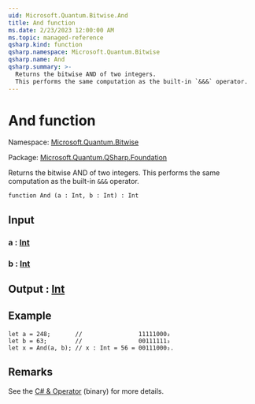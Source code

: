 ```yaml
---
uid: Microsoft.Quantum.Bitwise.And
title: And function
ms.date: 2/23/2023 12:00:00 AM
ms.topic: managed-reference
qsharp.kind: function
qsharp.namespace: Microsoft.Quantum.Bitwise
qsharp.name: And
qsharp.summary: >-
  Returns the bitwise AND of two integers.
  This performs the same computation as the built-in `&&&` operator.
---
```


# And function

Namespace: [Microsoft.Quantum.Bitwise](xref:Microsoft.Quantum.Bitwise)

Package: [Microsoft.Quantum.QSharp.Foundation](https://nuget.org/packages/Microsoft.Quantum.QSharp.Foundation)


Returns the bitwise AND of two integers.This performs the same computation as the built-in `&&&` operator.

```qsharp
function And (a : Int, b : Int) : Int
```


## Input

### a : [Int](xref:microsoft.quantum.qsharp.valueliterals#int-literals)




### b : [Int](xref:microsoft.quantum.qsharp.valueliterals#int-literals)





## Output : [Int](xref:microsoft.quantum.qsharp.valueliterals#int-literals)



## Example

```qsharplet a = 248;       //                11111000₂let b = 63;        //                00111111₂let x = And(a, b); // x : Int = 56 = 00111000₂.```

## Remarks

See the [C# &amp; Operator](https://docs.microsoft.com/dotnet/csharp/language-reference/operators/and-operator) (binary) for more details.